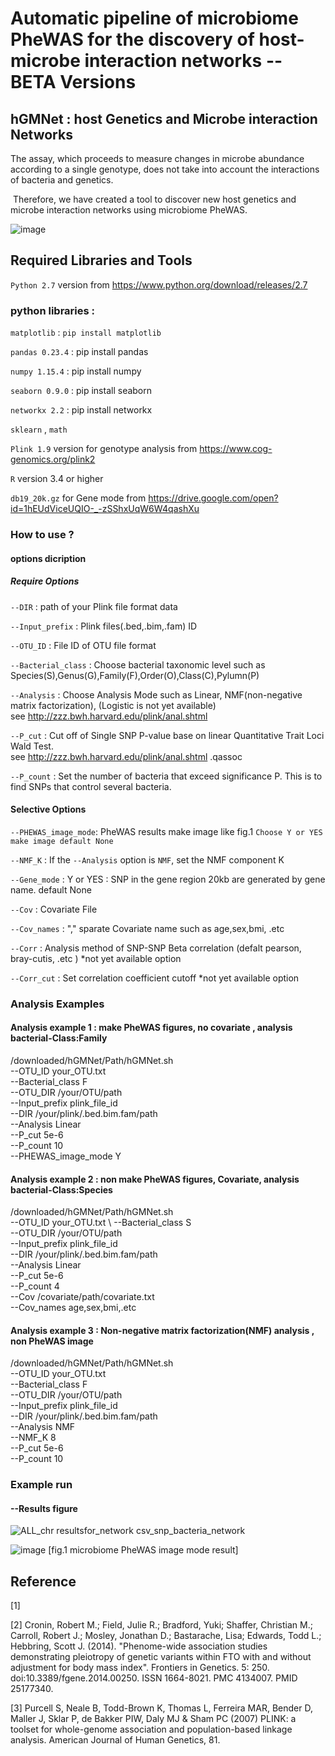 # Automatic pipeline of microbiome PheWAS for the discovery of host-microbe interaction networks --BETA Versions
## hGMNet : host Genetics and Microbe interaction Networks 
 
 The assay, which proceeds to measure changes in microbe abundance according to a single genotype, does not take into account the interactions of bacteria and genetics.
 
 Therefore, we have created a tool to discover new host genetics and microbe interaction networks using microbiome PheWAS.
 
![image](https://user-images.githubusercontent.com/51352117/64018100-6c902700-cb66-11e9-8d2f-c99823794e8e.png)

 
## Required Libraries and Tools

`Python 2.7` version from https://www.python.org/download/releases/2.7

### python libraries : 

 `matplotlib`  :  `pip install matplotlib`
 
 `pandas 0.23.4`  : pip install pandas
 
 `numpy 1.15.4`  :  pip install numpy
 
 `seaborn 0.9.0` :  pip install seaborn
 
 `networkx 2.2`  :  pip install networkx
 
 `sklearn` , `math`

`Plink 1.9` version for genotype analysis from https://www.cog-genomics.org/plink2

`R` version 3.4 or higher 

`db19_20k.gz` for Gene mode from  https://drive.google.com/open?id=1hEUdViceUQIO-_-zSShxUqW6W4qashXu

### How to use ?
#### options dicription 
##### Require Options
 `--DIR`              : path of your Plink file format data 
 
 `--Input_prefix`     : Plink files(.bed,.bim,.fam) ID
 
 `--OTU_ID`           : File ID of OTU file format       
 
 `--Bacterial_class`  : Choose bacterial taxonomic level such as Species(S),Genus(G),Family(F),Order(O),Class(C),Pylumn(P)
 
 `--Analysis`         : Choose Analysis Mode such as Linear, NMF(non-negative matrix factorization), (Logistic is not yet available) \
                       see http://zzz.bwh.harvard.edu/plink/anal.shtml 
                       
 `--P_cut`            : Cut off of Single SNP P-value base on linear Quantitative Trait Loci Wald Test.\
                       see http://zzz.bwh.harvard.edu/plink/anal.shtml .qassoc
                       
 `--P_count`          : Set the number of bacteria that exceed significance P. This is to find SNPs that control several bacteria.
 
 #### Selective Options
 
 `--PHEWAS_image_mode`: PheWAS results make image like fig.1     `Choose Y or YES make image default None`
 
 `--NMF_K`            : If the `--Analysis` option is `NMF`, set the NMF component K
 
 `--Gene_mode`        : Y or YES : SNP in the gene region 20kb are generated by gene name. default None
 
 `--Cov`              : Covariate File 
 
 `--Cov_names`        : "," sparate Covariate name such as age,sex,bmi, .etc
 
 `--Corr`             : Analysis method of SNP-SNP Beta correlation (defalt pearson, bray-cutis, .etc )  *not yet available option
 
 `--Corr_cut`         : Set correlation coefficient cutoff  *not yet available option

### Analysis Examples
#### Analysis example 1 : make PheWAS figures, no covariate , analysis bacterial-Class:Family
/downloaded/hGMNet/Path/hGMNet.sh \
    --OTU_ID your_OTU.txt \
    --Bacterial_class F \
    --OTU_DIR /your/OTU/path \
    --Input_prefix plink_file_id \
    --DIR /your/plink/.bed.bim.fam/path \
    --Analysis Linear \
    --P_cut 5e-6 \
    --P_count 10 \
    --PHEWAS_image_mode Y
        
#### Analysis example 2 : non make PheWAS figures, Covariate, analysis bacterial-Class:Species
/downloaded/hGMNet/Path/hGMNet.sh \
    --OTU_ID your_OTU.txt \ 
    --Bacterial_class S \
    --OTU_DIR /your/OTU/path \
    --Input_prefix plink_file_id \
    --DIR /your/plink/.bed.bim.fam/path \
    --Analysis Linear \
    --P_cut 5e-6 \
    --P_count 4 \
    --Cov /covariate/path/covariate.txt \
    --Cov_names age,sex,bmi,.etc
    
#### Analysis example 3 : Non-negative matrix factorization(NMF) analysis , non PheWAS image 
/downloaded/hGMNet/Path/hGMNet.sh \
    --OTU_ID your_OTU.txt \
    --Bacterial_class F \
    --OTU_DIR /your/OTU/path \
    --Input_prefix plink_file_id \
    --DIR /your/plink/.bed.bim.fam/path \
    --Analysis NMF \
    --NMF_K 8 \
    --P_cut 5e-6 \
    --P_count 10 
    
    
### Example run     


#### --Results figure
![ALL_chr resultsfor_network csv_snp_bacteria_network](https://user-images.githubusercontent.com/51352117/64018795-5aaf8380-cb68-11e9-984e-d138e42b7ca3.png)

![image](https://user-images.githubusercontent.com/51352117/64018954-d3aedb00-cb68-11e9-9506-c16b18a1b5de.png)
[fig.1 microbiome PheWAS image mode result]

## Reference 
 [1]
 
 [2]  Cronin, Robert M.; Field, Julie R.; Bradford, Yuki; Shaffer, Christian M.; Carroll, Robert J.; Mosley, Jonathan D.; Bastarache,         Lisa; Edwards, Todd L.; Hebbring, Scott J. (2014). "Phenome-wide association studies demonstrating pleiotropy of genetic variants       within FTO with and without adjustment for body mass index". Frontiers in Genetics. 5: 250. doi:10.3389/fgene.2014.00250. ISSN           1664-8021. PMC 4134007. PMID 25177340.
 
 [3] Purcell S, Neale B, Todd-Brown K, Thomas L, Ferreira MAR, Bender D, Maller J, Sklar P, de Bakker PIW, Daly MJ & Sham PC (2007) 
      PLINK: a toolset for whole-genome association and population-based linkage analysis. American Journal of Human Genetics, 81.
